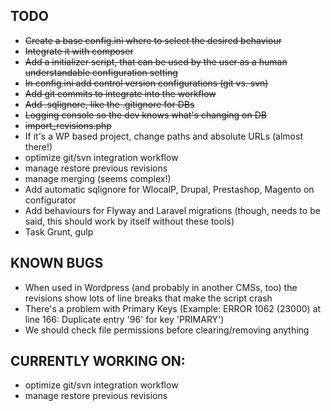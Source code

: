 TODO
----------------------
* ~~Create a base config.ini where to select the desired behaviour~~
* ~~Integrate it with composer~~
* ~~Add a initializer script, that can be used by the user as a human understandable configuration setting~~
* ~~In config.ini add control version configurations (git vs. svn)~~
* ~~Add git commits to integrate into the workflow~~
* ~~Add .sqlignore, like the .gitignore for DBs~~
* ~~Logging console so the dev knows what's changing on DB~~
* ~~import_revisions.php~~
* If it's a WP based project, change paths and absolute URLs (almost there!)
* optimize git/svn integration workflow
* manage restore previous revisions
* manage merging (seems complex!)
* Add automatic sqlignore for WlocalP, Drupal, Prestashop, Magento on configurator
* Add behaviours for Flyway and Laravel migrations (though, needs to be said, this should work by itself without these tools)
* Task Grunt, gulp

KNOWN BUGS
------------------------
* When used in Wordpress (and probably in another CMSs, too) the revisions show lots of line breaks that make the script crash
* There's a problem with Primary Keys (Example: ERROR 1062 (23000) at line 166: Duplicate entry '96' for key 'PRIMARY')
* We should check file permissions before clearing/removing anything

CURRENTLY WORKING ON:
------------------------
* optimize git/svn integration workflow
* manage restore previous revisions

